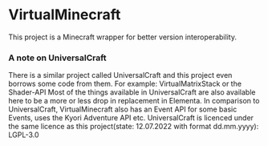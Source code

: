 # VirtualMinecraft

This project is a Minecraft wrapper for better version interoperability.

### A note on UniversalCraft
There is a similar project called UniversalCraft and this project even borrows some code from them.
For example: VirtualMatrixStack or the Shader-API
Most of the things available in UniversalCraft are also available here to be a more or less drop in replacement in Elementa.
In comparison to UniversalCraft, VirtualMinecraft also has an Event API for some basic Events, uses the Kyori Adventure API etc.
UniversalCraft is licenced under the same licence as this project(state: 12.07.2022 with format dd.mm.yyyy): LGPL-3.0